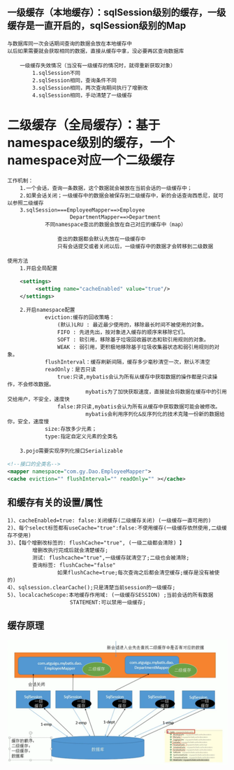 ## 一级缓存（本地缓存）：sqlSession级别的缓存，一级缓存是一直开启的，sqlSession级别的Map
    与数据库同一次会话期间查询的数据会放在本地缓存中
    以后如果需要就会获取相同的数据，直接从缓存中拿，没必要再区查询数据库

        一级缓存失效情况（当没有一级缓存的情况时，就得重新获取对象）
            1.sqlSession不同
            2.sqlSession相同，查询条件不同
            3.sqlSession相同，两次查询期间执行了增删改
            4.sqlSession相同，手动清楚了一级缓存

# 二级缓存（全局缓存）：基于namespace级别的缓存，一个namespace对应一个二级缓存
    工作机制：
        1.一个会话，查询一条数据，这个数据就会被放在当前会话的一级缓存中；
        2.如果会话关闭；一级缓存中的数据会被保存到二级缓存中，新的会话查询西悉尼，就可以参照二级缓存
        3.sqlSession===EmployeeMapper==>Employee
                        DepartmentMapper==>Department
                不同namespace查出的数据会放在自己对应的缓存中（map）

                    查出的数据都会默认先放在一级缓存中
                    只有会话提交或者关闭以后，一级缓存中的数据才会转移到二级数据

    使用方法
        1.开启全局配置
```xml
    <settings>
         <setting name="cacheEnabled" value="true"/>
    </settings>
```
        2.开启namespace配置
                eviction:缓存的回收策略：
                    (默认)LRU : 最近最少使用的，移除最长时间不被使用的对象。
                    FIFO : 先进先出，按对象进入缓存的顺序来移除它们。
                    SOFT : 软引用，移除基于垃圾回收器状态和软引用规则的对象。
                    WEAK : 弱引用，更积极地移除基于垃圾收集器状态和弱引用规则的对象。
                flushInterval：缓存刷新间隔，缓存多少毫秒清空一次，默认不清空
                readOnly：是否只读
                    true:只读,mybatis会认为所有从缓存中获取数据的操作都是只读操作，不会修改数据。
                             mybatis为了加快获取速度，直接就会将数据在缓存中的引用交给用户，不安全，速度快
                    false:非只读,mybatis会认为所有从缓存中获取数据可能会被修改。
                             mybatis会利用序列化&反序列化的技术克隆一份新的数据给你，安全，速度慢
                size:存放多少元素；
                type:指定自定义元素的全类名

        3.pojo需要实现序列化接口Serializable
```xml
<!--接口的全类名-->
<mapper namespace="com.gy.Dao.EmployeeMapper">
<cache eviction="" flushInterval="" readOnly="" ></cache>
```

## 和缓存有关的设置/属性
    1)、cacheEnabled=true: false:关闭缓存(二级缓存关闭) (一级缓存一直可用的)
    2)、每个select标签都有useCache="true":false:不使用缓存(一级缓存依然使用,二级缓存不使用)
    3)、【每个增删改标签的: flushCache="true", (一级二级都会清除) 】
            增删改执行完成后就会清楚缓存;
            测试: flushcache="true",一级缓存就清空了;二级也会被清除;
            查询标签: flushCache="false"
                    如果flushCache=true;每次查询之后都会清空缓存;缓存是没有被使的)
    4）、sqlsession.clearCache();只是清楚当前session的一级缓存;
    5)、localcacheScope:本地缓存作用域: (一级缓存SESSION) ;当前会话的所有数据
                        STATEMENT:可以禁用一级缓存; 

## 缓存原理
![img_1.png](images/img_1.png)